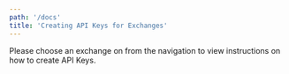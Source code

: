 ```yaml
---
path: '/docs'
title: 'Creating API Keys for Exchanges'
---
```


Please choose an exchange on from the navigation to view instructions on how to create API Keys.
